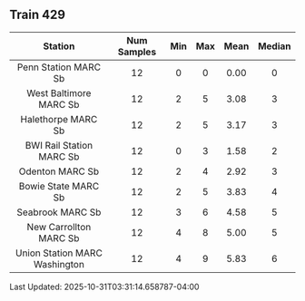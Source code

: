 ## Train 429

| Station | Num Samples | Min | Max | Mean | Median |
| :-----: | :---------: | :-: | :-: | :--: | :----: |
| Penn Station MARC Sb | 12 | 0 | 0 | 0.00 | 0 |
| West Baltimore MARC Sb | 12 | 2 | 5 | 3.08 | 3 |
| Halethorpe MARC Sb | 12 | 2 | 5 | 3.17 | 3 |
| BWI Rail Station MARC Sb | 12 | 0 | 3 | 1.58 | 2 |
| Odenton MARC Sb | 12 | 2 | 4 | 2.92 | 3 |
| Bowie State MARC Sb | 12 | 2 | 5 | 3.83 | 4 |
| Seabrook MARC Sb | 12 | 3 | 6 | 4.58 | 5 |
| New Carrollton MARC Sb | 12 | 4 | 8 | 5.00 | 5 |
| Union Station MARC Washington | 12 | 4 | 9 | 5.83 | 6 |


Last Updated: 2025-10-31T03:31:14.658787-04:00